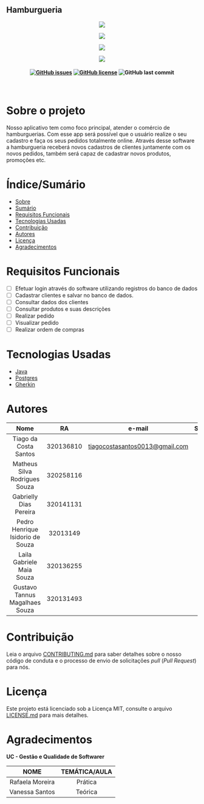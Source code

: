 ## Hamburgueria

<p align="center">
  <img src="https://i.ibb.co/7rfSNY6/13502b64-e4ff-4ea4-9f2c-d0e0d83248f8.jpg">
</p>
<p align="center">
  <img src="https://i.ibb.co/m82Wyw5/203abb60-7334-4e59-9df4-ad40909f69fe.jpg">
</p>
<p align="center">
  <img src="https://i.ibb.co/4Y6Yp7m/9ebaeee8-7e70-41e5-9cc0-fd4a6c23cfbe.jpg">
</p>
<p align="center">
  <img src="https://i.ibb.co/pK1VtFG/a6a22736-9cfb-4d55-99c1-f5dc7d460be4.jpg">
</p>


<h4 align="center">
  
[![GitHub issues](https://img.shields.io/github/issues/TechMibr/SolarEconomy?style=for-the-badge)](https://github.com/TechMibr/SolarEconomy/issues) [![GitHub license](https://img.shields.io/github/license/TechMibr/SolarEconomy?style=for-the-badge)](https://github.com/TechMibr/SolarEconomy/blob/main/LICENSE) ![GitHub last commit](https://img.shields.io/github/last-commit/techMibr/SolarEconomy?style=for-the-badge)
</h4>
<br>

# Sobre o projeto

Nosso aplicativo tem como foco principal, atender o comércio de hamburguerias. Com esse app será possível que o usuário realize o seu cadastro e faça os seus pedidos totalmente online. Através desse software a hamburgueria receberá novos cadastros de clientes juntamente com os novos pedidos, também será capaz  de cadastrar novos produtos, promoções etc. 


# Índice/Sumário

* [Sobre](#sobre-o-projeto)
* [Sumário](#índice/sumário)
* [Requisitos Funcionais](#requisitos-funcionais)
* [Tecnologias Usadas](#tecnologias-usadas)
* [Contribuição](#contribuição)
* [Autores](#autores)
* [Licença](#licença)
* [Agradecimentos](#agradecimentos)

# Requisitos Funcionais 

- [ ] Efetuar login através do software utilizando registros do banco de dados
- [ ] Cadastrar clientes e salvar no banco de dados.
- [ ] Consultar dados dos clientes 
- [ ] Consultar produtos e suas descrições
- [ ] Realizar pedido
- [ ] Visualizar pedido
- [ ] Realizar ordem de compras

# Tecnologias Usadas

- [Java](https://https://java.dev/)
- [Postgres](https://postgres.dev/)
- [Gherkin](https://gherkin.dev)

# Autores

| Nome  | RA  |e-mail | SEMESTRE  |
| :------------: | :------------: | :------------: | :------------: |
|Tiago da Costa Santos |	320136810|	tiagocostasantos0013@gmail.com|	4°
|Matheus Silva Rodrigues Souza | 	 320258116| 	   |	 ?º
|Gabrielly Dias Pereira |	320141131|	 |	?°
|Pedro Henrique Isidorio de Souza |	32013149|	   |	?°
|Laila Gabriele Maia Souza|	320136255|	 |	?º
|Gustavo Tannus Magalhaes Souza |	320131493|	 |	?º



# Contribuição

Leia o arquivo [CONTRIBUTING.md](CONTRIBUTING.md) para saber detalhes sobre o nosso código de conduta e o processo de envio de solicitações *pull* (*Pull Request*) para nós.

# Licença

Este projeto está licenciado sob a Licença MIT, consulte o arquivo [LICENSE.md](https://github.com/TechMibr/SolarEconomy/blob/main/LICENSE "LICENSE.md") para mais detalhes.

# Agradecimentos

<b> UC - Gestão e Qualidade de Softwarer</b>


|  NOME |  TEMÁTICA/AULA |
| :------------: | :------------: |
| Rafaela Moreira  | Prática  |
|  Vanessa Santos |  Teórica |
